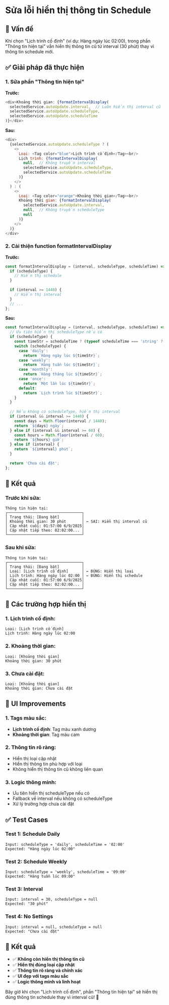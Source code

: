 # Sửa lỗi hiển thị thông tin Schedule

## 🐛 Vấn đề

Khi chọn "Lịch trình cố định" (ví dụ: Hàng ngày lúc 02:00), trong phần "Thông tin hiện tại" vẫn hiển thị thông tin cũ từ interval (30 phút) thay vì thông tin schedule mới.

## ✅ Giải pháp đã thực hiện

### 1. **Sửa phần "Thông tin hiện tại"**

**Trước:**
```javascript
<div>Khoảng thời gian: {formatIntervalDisplay(
  selectedService.autoUpdate.interval,  // Luôn hiển thị interval cũ
  selectedService.autoUpdate.scheduleType,
  selectedService.autoUpdate.scheduleTime
)}</div>
```

**Sau:**
```javascript
<div>
  {selectedService.autoUpdate.scheduleType ? (
    <>
      Loại: <Tag color="blue">Lịch trình cố định</Tag><br/>
      Lịch trình: {formatIntervalDisplay(
        null,  // Không truyền interval
        selectedService.autoUpdate.scheduleType,
        selectedService.autoUpdate.scheduleTime
      )}
    </>
  ) : (
    <>
      Loại: <Tag color="orange">Khoảng thời gian</Tag><br/>
      Khoảng thời gian: {formatIntervalDisplay(
        selectedService.autoUpdate.interval,
        null,  // Không truyền scheduleType
        null
      )}
    </>
  )}
</div>
```

### 2. **Cải thiện function formatIntervalDisplay**

**Trước:**
```javascript
const formatIntervalDisplay = (interval, scheduleType, scheduleTime) => {
  if (scheduleType) {
    // Hiển thị schedule
  }
  
  if (interval >= 1440) {
    // Hiển thị interval
  }
  // ...
};
```

**Sau:**
```javascript
const formatIntervalDisplay = (interval, scheduleType, scheduleTime) => {
  // Ưu tiên hiển thị scheduleType nếu có
  if (scheduleType) {
    const timeStr = scheduleTime ? (typeof scheduleTime === 'string' ? scheduleTime : scheduleTime.format('HH:mm')) : '';
    switch (scheduleType) {
      case 'daily':
        return `Hàng ngày lúc ${timeStr}`;
      case 'weekly':
        return `Hàng tuần lúc ${timeStr}`;
      case 'monthly':
        return `Hàng tháng lúc ${timeStr}`;
      case 'once':
        return `Một lần lúc ${timeStr}`;
      default:
        return `Lịch trình lúc ${timeStr}`;
    }
  }
  
  // Nếu không có scheduleType, hiển thị interval
  if (interval && interval >= 1440) {
    const days = Math.floor(interval / 1440);
    return `${days} ngày`;
  } else if (interval && interval >= 60) {
    const hours = Math.floor(interval / 60);
    return `${hours} giờ`;
  } else if (interval) {
    return `${interval} phút`;
  }
  
  return 'Chưa cài đặt';
};
```

## 🎯 Kết quả

### **Trước khi sửa:**
```
Thông tin hiện tại:
┌─────────────────────────────────┐
│ Trạng thái: [Đang bật]          │
│ Khoảng thời gian: 30 phút       │ ← SAI: Hiển thị interval cũ
│ Cập nhật cuối: 01:57:00 6/9/2025│
│ Cập nhật tiếp theo: 02:02:00... │
└─────────────────────────────────┘
```

### **Sau khi sửa:**
```
Thông tin hiện tại:
┌─────────────────────────────────┐
│ Trạng thái: [Đang bật]          │
│ Loại: [Lịch trình cố định]      │ ← ĐÚNG: Hiển thị loại
│ Lịch trình: Hàng ngày lúc 02:00 │ ← ĐÚNG: Hiển thị schedule
│ Cập nhật cuối: 01:57:00 6/9/2025│
│ Cập nhật tiếp theo: 02:02:00... │
└─────────────────────────────────┘
```

## 🔧 Các trường hợp hiển thị

### **1. Lịch trình cố định:**
```
Loại: [Lịch trình cố định]
Lịch trình: Hàng ngày lúc 02:00
```

### **2. Khoảng thời gian:**
```
Loại: [Khoảng thời gian]
Khoảng thời gian: 30 phút
```

### **3. Chưa cài đặt:**
```
Loại: [Khoảng thời gian]
Khoảng thời gian: Chưa cài đặt
```

## 🎨 UI Improvements

### **1. Tags màu sắc:**
- **Lịch trình cố định**: Tag màu xanh dương
- **Khoảng thời gian**: Tag màu cam

### **2. Thông tin rõ ràng:**
- Hiển thị loại cập nhật
- Hiển thị thông tin phù hợp với loại
- Không hiển thị thông tin cũ không liên quan

### **3. Logic thông minh:**
- Ưu tiên hiển thị scheduleType nếu có
- Fallback về interval nếu không có scheduleType
- Xử lý trường hợp chưa cài đặt

## ✅ Test Cases

### **Test 1: Schedule Daily**
```
Input: scheduleType = 'daily', scheduleTime = '02:00'
Expected: "Hàng ngày lúc 02:00"
```

### **Test 2: Schedule Weekly**
```
Input: scheduleType = 'weekly', scheduleTime = '09:00'
Expected: "Hàng tuần lúc 09:00"
```

### **Test 3: Interval**
```
Input: interval = 30, scheduleType = null
Expected: "30 phút"
```

### **Test 4: No Settings**
```
Input: interval = null, scheduleType = null
Expected: "Chưa cài đặt"
```

## 🎉 Kết quả

- ✅ **Không còn hiển thị thông tin cũ**
- ✅ **Hiển thị đúng loại cập nhật**
- ✅ **Thông tin rõ ràng và chính xác**
- ✅ **UI đẹp với tags màu sắc**
- ✅ **Logic thông minh và linh hoạt**

Bây giờ khi chọn "Lịch trình cố định", phần "Thông tin hiện tại" sẽ hiển thị đúng thông tin schedule thay vì interval cũ! 🎯
